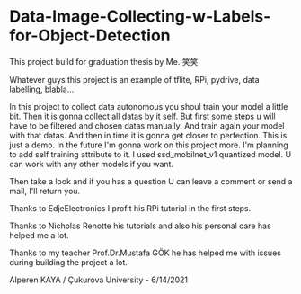 # Data-Image-Collecting-w-Labels-for-Object-Detection

This project build for graduation thesis by Me. 笑笑

Whatever guys this project is an example of tflite, RPi, pydrive, data labelling, blabla...

In this project to collect data autonomous you shoul train your model a little bit. Then it is gonna collect all datas by it self. But first some steps u will have to be filtered and chosen datas manually. And train again your model with that datas. And then in time it is gonna get closer to perfection. This is just a demo.
In the future I'm gonna work on this project more. I'm planning to add self training attribute to it. 
I used ssd_mobilnet_v1 quantized model. U can work with any other models if you want. 

Then take a look and if you has a question U can leave a comment or send a mail, I'll return you.















Thanks to EdjeElectronics I profit his RPi tutorial in the first steps.

Thanks to Nicholas Renotte his tutorials and also his personal care has helped me a lot.

Thanks to my teacher Prof.Dr.Mustafa GÖK he has helped me with issues during building the project a lot.



Alperen KAYA / Çukurova University - 6/14/2021
